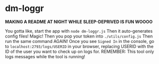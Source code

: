 # dm-loggr

**MAKING A README AT NIGHT WHILE SLEEP-DEPRIVED IS FUN WOOOO**

You gotta like, start the app with `node dm-loggr.js`
Then it auto-generates config files! Magic!
Then you pop your token into `./utils/config.js`
Then run the same command AGAIN!
Once you see `Signed In` in the console, go to `localhost:2793/logs/USERID` in your browser, replacing USERID with the ID of the user you want to check up on logs for.
REMEMBER: This tool only logs messages while the tool is running!